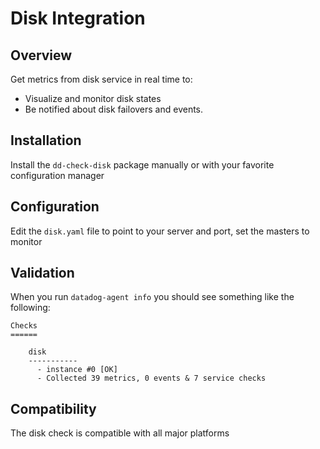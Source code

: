 # Disk Integration

## Overview

Get metrics from disk service in real time to:

* Visualize and monitor disk states
* Be notified about disk failovers and events.

## Installation

Install the `dd-check-disk` package manually or with your favorite configuration manager

## Configuration

Edit the `disk.yaml` file to point to your server and port, set the masters to monitor

## Validation

When you run `datadog-agent info` you should see something like the following:

    Checks
    ======

        disk
        -----------
          - instance #0 [OK]
          - Collected 39 metrics, 0 events & 7 service checks

## Compatibility

The disk check is compatible with all major platforms
